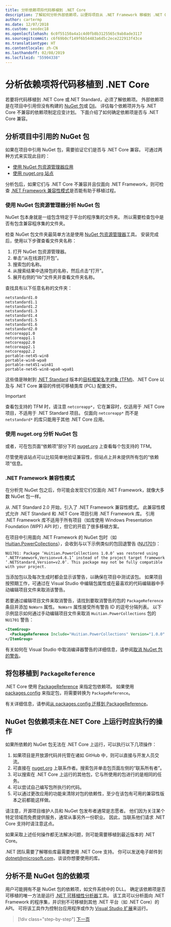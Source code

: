 ```yaml
---
title: 分析依赖项将代码移植到 .NET Core
description: 了解如何分析外部依赖项，以便将项目从 .NET Framework 移植到 .NET Core。
author: cartermp
ms.date: 12/07/2018
ms.custom: seodec18
ms.openlocfilehash: 6c0f55150a4a1c4d0fb8b3125565c9ab8ade3117
ms.sourcegitcommit: c6f69b0cf149f6b54483a6d5c2ece222913f43ce
ms.translationtype: HT
ms.contentlocale: zh-CN
ms.lasthandoff: 02/08/2019
ms.locfileid: "55904338"
---
```

# <a name="analyze-your-dependencies-to-port-code-to-net-core"></a>分析依赖项将代码移植到 .NET Core

若要将代码移植到 .NET Core 或.NET Standard，必须了解依赖项。 外部依赖项是在项目中引用但没有构建的 [NuGet 包](#analyze-referenced-nuget-packages-in-your-projects)或 [Dll](#analyze-dependencies-that-arent-nuget-packages)。 评估每个依赖项并为与 .NET Core 不兼容的依赖项制定应变计划。 下面介绍了如何确定依赖项是否与 .NET Core 兼容。

## <a name="analyze-referenced-nuget-packages-in-your-projects"></a>分析项目中引用的 NuGet 包

如果在项目中引用 NuGet 包，需要验证它们是否与 .NET Core 兼容。
可通过两种方式来实现此目的：

* [使用 NuGet 包资源管理器应用](#analyze-nuget-packages-using-nuget-package-explorer)
* [使用 nuget.org 站点](#analyze-nuget-packages-using-nugetorg)

分析包后，如果它们与 .NET Core 不兼容并且仅面向 .NET Framework，则可检查 [.NET Framework 兼容性模式](#net-framework-compatibility-mode)是否能有助于移植过程。

### <a name="analyze-nuget-packages-using-nuget-package-explorer"></a>使用 NuGet 包资源管理器分析 NuGet 包

NuGet 包本身就是一组包含特定于平台的程序集的文件夹。 所以需要检查包中是否有包含兼容程序集的文件夹。

检查 NuGet 包文件夹最简单方法是使用 [NuGet 包资源管理器](https://github.com/NuGetPackageExplorer/NuGetPackageExplorer)工具。 安装完成后，使用以下步骤查看文件夹名称：

1. 打开 NuGet 包资源管理器。
2. 单击“从在线源打开包”。
3. 搜索包的名称。
4. 从搜索结果中选择包的名称，然后点击“打开”。
5. 展开右侧的“lib”文件夹并查看文件夹名称。

查找具有以下任意名称的文件夹：

```
netstandard1.0
netstandard1.1
netstandard1.2
netstandard1.3
netstandard1.4
netstandard1.5
netstandard1.6
netstandard2.0
netcoreapp1.0
netcoreapp1.1
netcoreapp2.0
netcoreapp2.1
netcoreapp2.2
portable-net45-win8
portable-win8-wpa8
portable-net451-win81
portable-net45-win8-wpa8-wpa81
```

这些值是映射到 [.NET Standard](../../standard/net-standard.md) 版本的[目标框架名字对象 (TFM)](../../standard/frameworks.md)、.NET Core 以及与 .NET Core 兼容的传统可移植类库 (PCL) 配置文件。

> [!IMPORTANT]
> 查看包支持的 TFM 时，请注意 `netcoreapp*`，它在兼容时，仅适用于 .NET Core 项目，不适用于 .NET Standard 项目。
> 仅面向 `netcoreapp*` 而不是 `netstandard*` 的库只能用于其他 .NET Core 应用。

### <a name="analyze-nuget-packages-using-nugetorg"></a>使用 nuget.org 分析 NuGet 包

或者，可在包页面“依赖项”部分下的 [nuget.org](https://www.nuget.org/) 上查看每个包支持的 TFM。

尽管使用该站点可以比较简单地验证兼容性，但站点上并未提供所有包的“依赖项”信息。

### <a name="net-framework-compatibility-mode"></a>.NET Framework 兼容性模式

在分析完 NuGet 包之后，你可能会发现它们仅面向 .NET Framework，就像大多数 NuGet 包一样。

从 .NET Standard 2.0 开始，引入了 .NET Framework 兼容性模式。 此兼容性模式允许 .NET Standard 和 .NET Core 项目引用 .NET Framework 库。 引用 .NET Framework 库不适用于所有项目（如库使用 Windows Presentation Foundation (WPF) API 时），但它的开启了很多移植方案。

在项目中引用面向 .NET Framework 的 NuGet 包时（如 [Huitian.PowerCollections](https://www.nuget.org/packages/Huitian.PowerCollections)），会收到与以下示例类似的包回退警告 ([NU1701](/nuget/reference/errors-and-warnings/nu1701))：

`NU1701: Package ‘Huitian.PowerCollections 1.0.0’ was restored using ‘.NETFramework,Version=v4.6.1’ instead of the project target framework ‘.NETStandard,Version=v2.0’. This package may not be fully compatible with your project.`

当添加包以及每次生成时都会显示该警告，以确保在项目中测试该包。 如果项目按预期工作，可通过在 Visual Studio 中编辑包属性或在最喜欢的代码编辑器中手动编辑项目文件来取消该警告。

若要通过编辑项目文件来取消警告，请找到要取消警告的包的 `PackageReference` 条目并添加 `NoWarn` 属性。 `NoWarn` 属性接受所有警告 ID 的逗号分隔列表。 以下示例显示如何通过手动编辑项目文件来取消 `Huitian.PowerCollections` 包的 `NU1701` 警告：

```xml
<ItemGroup>
  <PackageReference Include="Huitian.PowerCollections" Version="1.0.0" NoWarn="NU1701" />
</ItemGroup>
```

有关如何在 Visual Studio 中取消编译器警告的详细信息，请参阅[取消 NuGet 包的警告](/visualstudio/ide/how-to-suppress-compiler-warnings#suppress-warnings-for-nuget-packages)。

## <a name="port-your-packages-to-packagereference"></a>将包移植到 `PackageReference`

.NET Core 使用 [PackageReference](/nuget/consume-packages/package-references-in-project-files) 来指定包依赖项。 如果使用 [packages.config](/nuget/reference/packages-config) 来指定包，将需要转换为 `PackageReference`。

有关详细信息，请参阅[从 packages.config 迁移到 PackageReference](/nuget/reference/migrate-packages-config-to-package-reference)。

## <a name="what-to-do-when-your-nuget-package-dependency-doesnt-run-on-net-core"></a>NuGet 包依赖项未在.NET Core 上运行时应执行的操作

如果所依赖的 NuGet 包无法在 .NET Core 上运行，可以执行以下几项操作：

1. 如果项目是开放源代码并托管在诸如 GitHub 中，则可以直接与开发人员交流。
2. 可直接在 [nuget.org](https://www.nuget.org/) 上联系作者。搜索包并单击包页面左侧的“联系所有者”。
3. 可以搜索在 .NET Core 上运行的其他包，它与所使用的包进行的是相同的任务。
4. 可以尝试自己编写包所执行的代码。
5. 可以通过更改应用的功能来清除对包的依赖性，至少在该包有可用的兼容性版本之前都能这样做。

请注意，开源项目维护人员和 NuGet 包发布者通常是志愿者。 他们因为关注某个特定领域而免费提供服务，通常从事另外一份职业。 因此，当联系他们请求 .NET Core 支持时请注意这点。

如果采取上述任何操作都无法解决问题，则可能需要移植到最近版本的 .NET Core。

.NET 团队需要了解哪些库最需要使用 .NET Core 支持。 你可以发送电子邮件到 dotnet@microsoft.com，谈谈你想要使用的库。

## <a name="analyze-dependencies-that-arent-nuget-packages"></a>分析不是 NuGet 包的依赖项

用户可能拥有不是 NuGet 包的依赖项，如文件系统中的 DLL。 确定该依赖项是否可移植的唯一方法是运行 [.NET 可移植性分析器](https://github.com/Microsoft/dotnet-apiport)工具。 该工具可以分析面向 .NET Framework 的程序集，并识别不可移植到其他 .NET 平台（如 .NET Core）的 API。 可将该工具作为控制台应用程序或作为 [Visual Studio 扩展](../../standard/analyzers/portability-analyzer.md)来运行。

>[!div class="step-by-step"]
>[下一页](libraries.md)
